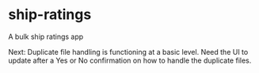 # ship-ratings
A bulk ship ratings app

Next:
Duplicate file handling is functioning at a basic level. Need the UI to update after a Yes or No confirmation on how
to handle the duplicate files. 
